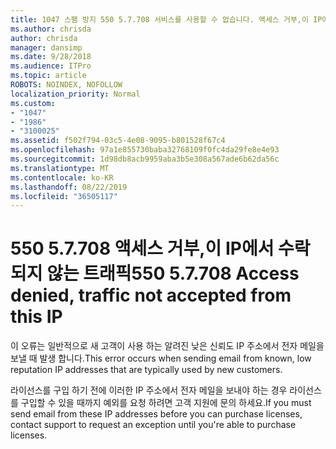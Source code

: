 ```yaml
---
title: 1047 스팸 방지 550 5.7.708 서비스를 사용할 수 없습니다. 액세스 거부,이 IP에서 수락 되지 않는 트래픽
ms.author: chrisda
author: chrisda
manager: dansimp
ms.date: 9/28/2018
ms.audience: ITPro
ms.topic: article
ROBOTS: NOINDEX, NOFOLLOW
localization_priority: Normal
ms.custom:
- "1047"
- "1986"
- "3100025"
ms.assetid: f502f794-03c5-4e08-9095-b801528f67c4
ms.openlocfilehash: 97a1e855730baba32768109f0fc4da29fe8e4e93
ms.sourcegitcommit: 1d98db8acb9959aba3b5e308a567ade6b62da56c
ms.translationtype: MT
ms.contentlocale: ko-KR
ms.lasthandoff: 08/22/2019
ms.locfileid: "36505117"
---
```

# <a name="550-57708-access-denied-traffic-not-accepted-from-this-ip"></a><span data-ttu-id="605fb-103">550 5.7.708 액세스 거부,이 IP에서 수락 되지 않는 트래픽</span><span class="sxs-lookup"><span data-stu-id="605fb-103">550 5.7.708 Access denied, traffic not accepted from this IP</span></span>

<span data-ttu-id="605fb-104">이 오류는 일반적으로 새 고객이 사용 하는 알려진 낮은 신뢰도 IP 주소에서 전자 메일을 보낼 때 발생 합니다.</span><span class="sxs-lookup"><span data-stu-id="605fb-104">This error occurs when sending email from known, low reputation IP addresses that are typically used by new customers.</span></span>

<span data-ttu-id="605fb-105">라이선스를 구입 하기 전에 이러한 IP 주소에서 전자 메일을 보내야 하는 경우 라이선스를 구입할 수 있을 때까지 예외를 요청 하려면 고객 지원에 문의 하세요.</span><span class="sxs-lookup"><span data-stu-id="605fb-105">If you must send email from these IP addresses before you can purchase licenses, contact support to request an exception until you're able to purchase licenses.</span></span>
